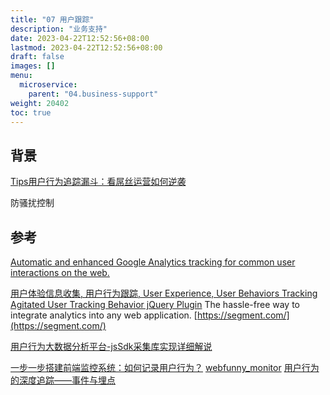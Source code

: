 ```yaml
---
title: "07 用户跟踪"
description: "业务支持"
date: 2023-04-22T12:52:56+08:00
lastmod: 2023-04-22T12:52:56+08:00
draft: false
images: []
menu:
  microservice:
    parent: "04.business-support"
weight: 20402
toc: true
---
```



## 背景

[Tips用户行为追踪漏斗：看屌丝运营如何逆袭](http://www.woshipm.com/operate/33543.html)

防骚扰控制

## 参考
[Automatic and enhanced Google Analytics tracking for common user interactions on the web. ](https://github.com/googleanalytics/autotrack)


[用户体验信息收集, 用户行为跟踪, User Experience, User Behaviors Tracking](https://github.com/lwfex/ux-collector)
[Agitated User Tracking Behavior jQuery Plugin](https://github.com/posabsolute/jquery-behavior-miner)
The hassle-free way to integrate analytics into any web application. [https://segment.com/](https://segment.com/)

[用户行为大数据分析平台-jsSdk采集库实现详细解说](https://blog.csdn.net/ihaveahappyfamily/article/details/80085404)

[一步一步搭建前端监控系统：如何记录用户行为？](https://www.jianshu.com/p/c4549c28c64f)
[webfunny_monitor](https://github.com/a597873885/webfunny_monitor)
[用户行为的深度追踪——事件与埋点](https://www.jianshu.com/p/d45235b51601)
